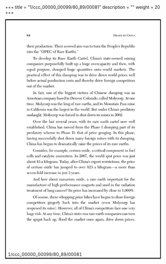+++
title = "1/ccc_00000_00099/80_89/00081"
description = ""
weight = 20
+++

<table style="border:2px solid black;max-width:800px;max-height:800px;" 
><tr><td>
<img class="center-fit-jpg"
src="/jpg_/out_jpg_dbc_081.jpg">
1/ccc_00000_00099/80_89/00081
</img></td></tr></table>
